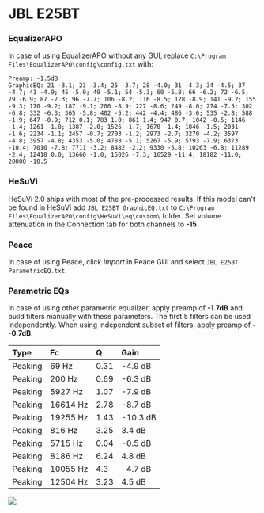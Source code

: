 # JBL E25BT

### EqualizerAPO
In case of using EqualizerAPO without any GUI, replace `C:\Program Files\EqualizerAPO\config\config.txt`
with:
```
Preamp: -1.5dB
GraphicEQ: 21 -3.1; 23 -3.4; 25 -3.7; 28 -4.0; 31 -4.3; 34 -4.5; 37 -4.7; 41 -4.9; 45 -5.0; 49 -5.1; 54 -5.3; 60 -5.8; 66 -6.2; 72 -6.5; 79 -6.9; 87 -7.3; 96 -7.7; 106 -8.2; 116 -8.5; 128 -8.9; 141 -9.2; 155 -9.3; 170 -9.2; 187 -9.1; 206 -8.9; 227 -8.6; 249 -8.0; 274 -7.5; 302 -6.8; 332 -6.3; 365 -5.8; 402 -5.2; 442 -4.4; 486 -3.6; 535 -2.8; 588 -1.9; 647 -0.9; 712 0.1; 783 1.0; 861 1.4; 947 0.7; 1042 -0.5; 1146 -1.4; 1261 -1.8; 1387 -2.0; 1526 -1.7; 1678 -1.4; 1846 -1.5; 2031 -1.6; 2234 -1.1; 2457 -0.7; 2703 -1.2; 2973 -2.7; 3270 -4.2; 3597 -4.8; 3957 -4.8; 4353 -5.0; 4788 -5.1; 5267 -5.9; 5793 -7.9; 6373 -10.4; 7010 -7.8; 7711 -3.2; 8482 -2.2; 9330 -5.8; 10263 -6.8; 11289 -2.4; 12418 0.0; 13660 -1.0; 15026 -7.3; 16529 -11.4; 18182 -11.0; 20000 -10.5
```

### HeSuVi
HeSuVi 2.0 ships with most of the pre-processed results. If this model can't be found in HeSuVi add
`JBL E25BT GraphicEQ.txt` to `C:\Program Files\EqualizerAPO\config\HeSuVi\eq\custom\` folder.
Set volume attenuation in the Connection tab for both channels to **-15**

### Peace
In case of using Peace, click *Import* in Peace GUI and select `JBL E25BT ParametricEQ.txt`.

### Parametric EQs
In case of using other parametric equalizer, apply preamp of **-1.7dB** and build filters manually
with these parameters. The first 5 filters can be used independently.
When using independent subset of filters, apply preamp of **--0.7dB**.

| Type    | Fc       |    Q | Gain     |
|:--------|:---------|:-----|:---------|
| Peaking | 69 Hz    | 0.31 | -4.9 dB  |
| Peaking | 200 Hz   | 0.69 | -6.3 dB  |
| Peaking | 5927 Hz  | 1.07 | -7.9 dB  |
| Peaking | 16614 Hz | 2.78 | -8.7 dB  |
| Peaking | 19255 Hz | 1.43 | -10.3 dB |
| Peaking | 816 Hz   | 3.25 | 3.4 dB   |
| Peaking | 5715 Hz  | 0.04 | -0.5 dB  |
| Peaking | 8186 Hz  | 6.24 | 4.8 dB   |
| Peaking | 10055 Hz | 4.3  | -4.7 dB  |
| Peaking | 12504 Hz | 3.23 | 4.5 dB   |

![](https://raw.githubusercontent.com/jaakkopasanen/AutoEq/master/results/rtings/avg/JBL%20E25BT/JBL%20E25BT.png)